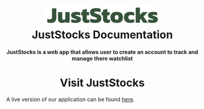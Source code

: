 <h1 align="center">
  <a name="logo" href="https://stockup94.herokuapp.com/"><img src="https://github.com/miguelcoria94/picsforjs/blob/main/Screen%20Shot%202020-11-30%20at%208.25.44%20AM.png" alt="Listenuplogo" width="300"></a>
  <br>
  JustStocks Documentation
</h1>

<h4 align="center">JustStocks is a web app that allows user to create an account to track and manage there watchlist</h4>

<h1 align="center">
  Visit JustStocks
</h1>

A live version of our application can be found [here](https://stockup94.herokuapp.com/).
